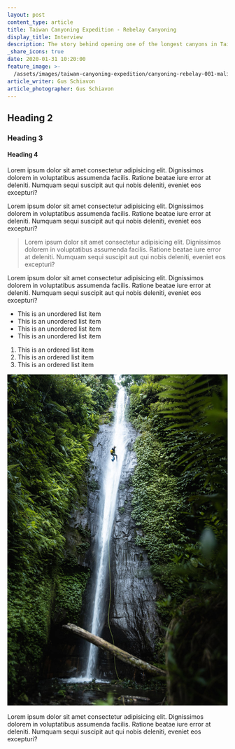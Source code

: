 ```yaml
---
layout: post
content_type: article
title: Taiwan Canyoning Expedition - Rebelay Canyoning
display_title: Interview
description: The story behind opening one of the longest canyons in Taiwan, the epic Malishan River
_share_icons: true
date: 2020-01-31 10:20:00
feature_image: >-
  /assets/images/taiwan-canyoning-expedition/canyoning-rebelay-001-malishan-5.jpg
article_writer: Gus Schiavon
article_photographer: Gus Schiavon
---
```

## Heading 2
### Heading 3
#### Heading 4


Lorem ipsum dolor sit amet consectetur adipisicing elit. Dignissimos dolorem in voluptatibus assumenda facilis. Ratione beatae iure error at deleniti. Numquam sequi suscipit aut qui nobis deleniti, eveniet eos excepturi?

Lorem ipsum dolor sit amet consectetur adipisicing elit. Dignissimos dolorem in voluptatibus assumenda facilis. Ratione beatae iure error at deleniti. Numquam sequi suscipit aut qui nobis deleniti, eveniet eos excepturi?
>Lorem ipsum dolor sit amet consectetur adipisicing elit. Dignissimos dolorem in voluptatibus assumenda facilis. Ratione beatae iure error at deleniti. Numquam sequi suscipit aut qui nobis deleniti, eveniet eos excepturi?

Lorem ipsum dolor sit amet consectetur adipisicing elit. Dignissimos dolorem in voluptatibus assumenda facilis. Ratione beatae iure error at deleniti. Numquam sequi suscipit aut qui nobis deleniti, eveniet eos excepturi?

- This is an unordered list item
- This is an unordered list item
- This is an unordered list item
- This is an unordered list item

1. This is an ordered list item
2. This is an ordered list item
3. This is an ordered list item

![This is a caption](/assets/images/bali/canyoning-rebelay-002-bali-005.jpg)


Lorem ipsum dolor sit amet consectetur adipisicing elit. Dignissimos dolorem in voluptatibus assumenda facilis. Ratione beatae iure error at deleniti. Numquam sequi suscipit aut qui nobis deleniti, eveniet eos excepturi?
